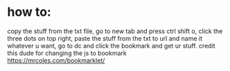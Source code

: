 # how to:
copy the stuff from the txt file, go to new tab and press ctrl shift o, click the three dots on top right, paste the stuff from the txt to url and name it whatever u want, go to dc and click the bookmark and get ur stuff. credit this dude for changing the js to bookmark https://mrcoles.com/bookmarklet/

